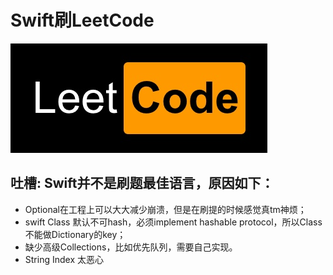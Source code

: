 # Swift刷LeetCode

![](./porncode.jpg)

##  吐槽: Swift并不是刷题最佳语言，原因如下：

- Optional在工程上可以大大减少崩溃，但是在刷提的时候感觉真tm神烦；
- swift Class 默认不可hash，必须implement hashable protocol，所以Class不能做Dictionary的key；
- 缺少高级Collections，比如优先队列，需要自己实现。
- String Index 太恶心